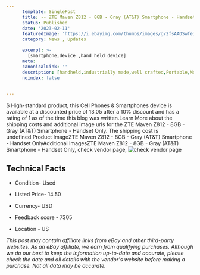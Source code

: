 ```yaml
---
      template: SinglePost
      title: -- ZTE Maven Z812 - 8GB - Gray (AT&T) Smartphone - Handset Only
      status: Published
      date: '2023-02-11'
      featuredImage: 'https://i.ebayimg.com/thumbs/images/g/2fsAAOSwfeJgLBi7/s-l225.jpg'
      category: News , Updates

      excerpt: >-
        [smartphone,device ,hand held device]
      meta:
      canonicalLink: ''
      description: [handheld,industrially made,well crafted,Portable,Mobile,Compact,Convenient,Lightweight,Maneuverable,Man-portable,Miniature,Carriable,Hand-held,Light,Holdable,Transportable,Mobile device,Pocket-sized,On-the-go,Wireless,Cordless,Compact size,Convenient size, smartphone,device ,hand held device]
      noindex: false

        
---
```

$
    High-standard product, this Cell Phones & Smartphones device is available at a discounted price of 13.05 after a 10% discount and has a rating of 1 as of the time this blog was written.Learn More about the shipping costs and additional image urls for the ZTE Maven Z812 - 8GB - Gray (AT&T) Smartphone - Handset Only. The shipping cost is undefined.Product ImageZTE Maven Z812 - 8GB - Gray (AT&T) Smartphone - Handset OnlyAdditional ImagesZTE Maven Z812 - 8GB - Gray (AT&T) Smartphone - Handset Only, check vendor page, ![check vendor page](https://origin-galleryplus.ebayimg.com/ws/web/133666839384_2_0_1/225x225.jpg,https://origin-galleryplus.ebayimg.com/ws/web/133666839384_3_0_1/225x225.jpg,https://origin-galleryplus.ebayimg.com/ws/web/133666839384_4_0_1/225x225.jpg,https://origin-galleryplus.ebayimg.com/ws/web/133666839384_5_0_1/225x225.jpg,https://origin-galleryplus.ebayimg.com/ws/web/133666839384_6_0_1/225x225.jpg,https://origin-galleryplus.ebayimg.com/ws/web/133666839384_7_0_1/225x225.jpg)
    
    

 ## Technical Facts 



     
      

 - Condition- Used 


      

 - Listed Price- 14.50 


      

 - Currency- USD 


      

 - Feedback score - 7305 


      

 - Location - US 


      
      

 *_This post may contain affiliate links from eBay and other third-party websites. As an eBay affiliate, we earn from qualifying purchases. Although we do our best to keep the information up-to-date and accurate, please check the date and all details with the vendor's website before making a purchase. Not all data may be accurate._*



    
    
    
    
    